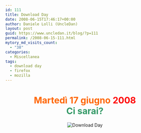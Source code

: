 ```yaml
---
id: 111
title: Download Day
date: 2008-06-15T17:46:17+00:00
author: Daniele Lolli (UncleDan)
layout: post
guid: https://www.uncledan.it/blog/?p=111
permalink: /2008-06-15-111.html
mytory_md_visits_count:
  - "38"
categories:
  - Miscellanea
tags:
  - download day
  - firefox
  - mozilla
---
```

<h1 style="text-align: center;">
  <span style="color: #ff6600;">Martedì 17 giugno <span style="color: #ff0000;">2008</span><br /> <span style="color: #339966;">Ci sarai?</span></span>
</h1>

<p style="text-align: center;">
  <img title="Download Day" src="https://www.uncledan.it/wp-content/uploads/2008/06/dday_badge_fox.png" alt="Download Day" border="0" />
</p>